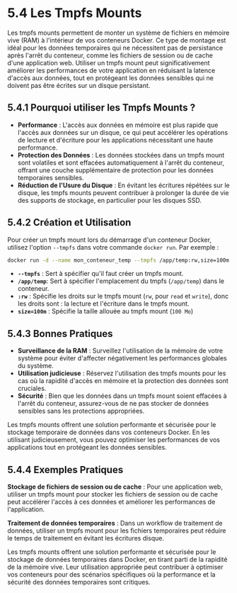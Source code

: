 # 5.4 Les Tmpfs Mounts

Les tmpfs mounts permettent de monter un système de fichiers en mémoire vive (RAM) à l'intérieur de vos conteneurs Docker. Ce type de montage est idéal pour les données temporaires qui ne nécessitent pas de persistance après l'arrêt du conteneur, comme les fichiers de session ou de cache d'une application web. Utiliser un tmpfs mount peut significativement améliorer les performances de votre application en réduisant la latence d'accès aux données, tout en protégeant les données sensibles qui ne doivent pas être écrites sur un disque persistant.

## 5.4.1 Pourquoi utiliser les Tmpfs Mounts ?

- **Performance** : L'accès aux données en mémoire est plus rapide que l'accès aux données sur un disque, ce qui peut accélérer les opérations de lecture et d'écriture pour les applications nécessitant une haute performance.
- **Protection des Données** : Les données stockées dans un tmpfs mount sont volatiles et sont effacées automatiquement à l'arrêt du conteneur, offrant une couche supplémentaire de protection pour les données temporaires sensibles.
- **Réduction de l'Usure du Disque** : En évitant les écritures répétées sur le disque, les tmpfs mounts peuvent contribuer à prolonger la durée de vie des supports de stockage, en particulier pour les disques SSD.

## 5.4.2 Création et Utilisation

Pour créer un tmpfs mount lors du démarrage d'un conteneur Docker, utilisez l'option `--tmpfs` dans votre commande `docker run`. Par exemple :

```bash
docker run -d --name mon_conteneur_temp --tmpfs /app/temp:rw,size=100m mon_image
```

- **`--tmpfs`** : Sert à spécifier qu'il faut créer un tmpfs mount.
- **`/app/temp`**: Sert à spécifier l'emplacement du tmpfs (`/app/temp`) dans le conteneur.
- **`:rw`** : Spécifie les droits sur le tmpfs mount (`rw`, pour `read` et `write`), donc les droits sont : la lecture et l'écriture dans le tmpfs mount.
- **`size=100m`** : Spécifie la taille allouée au tmpfs mount (`100 Mo`)

## 5.4.3 Bonnes Pratiques

- **Surveillance de la RAM** : Surveillez l'utilisation de la mémoire de votre système pour éviter d'affecter négativement les performances globales du système.
- **Utilisation judicieuse** : Réservez l'utilisation des tmpfs mounts pour les cas où la rapidité d'accès en mémoire et la protection des données sont cruciales.
- **Sécurité** : Bien que les données dans un tmpfs mount soient effacées à l'arrêt du conteneur, assurez-vous de ne pas stocker de données sensibles sans les protections appropriées.

Les tmpfs mounts offrent une solution performante et sécurisée pour le stockage temporaire de données dans vos conteneurs Docker. En les utilisant judicieusement, vous pouvez optimiser les performances de vos applications tout en protégeant les données sensibles.

## 5.4.4 Exemples Pratiques

**Stockage de fichiers de session ou de cache** : Pour une application web, utiliser un tmpfs mount pour stocker les fichiers de session ou de cache peut accélérer l'accès à ces données et améliorer les performances de l'application.

**Traitement de données temporaires** : Dans un workflow de traitement de données, utiliser un tmpfs mount pour les fichiers temporaires peut réduire le temps de traitement en évitant les écritures disque.

Les tmpfs mounts offrent une solution performante et sécurisée pour le stockage de données temporaires dans Docker, en tirant parti de la rapidité de la mémoire vive. Leur utilisation appropriée peut contribuer à optimiser vos conteneurs pour des scénarios spécifiques où la performance et la sécurité des données temporaires sont critiques.
